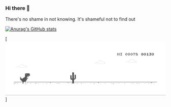 ### Hi there 👋

There's no shame in not knowing. It's shameful not to find out

[![Anurag's GitHub stats](https://github-readme-stats.vercel.app/api?username=truongdinhtai)](https://github.com/anuraghazra/github-readme-stats)


[![Anurag's GitHub stats](https://github.com/truongdinhtai/truongdinhtai/blob/main/ben.gif)]
